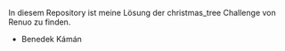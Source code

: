 In diesem Repository ist meine Lösung der christmas_tree Challenge von Renuo zu finden.
- Benedek Kámán

